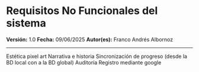# Requisitos No Funcionales del sistema

**Versión:** 1.0
**Fecha:** 09/06/2025
**Autor(es):** Franco Andrés Albornoz

---

Estética pixel art
Narrativa e historia
Sincronización de progreso (desde la BD local con a la BD global)
Auditoría
Registro mediante google